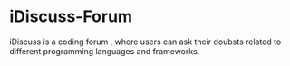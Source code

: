 # iDiscuss-Forum
iDiscuss is a coding forum , where users can ask their doubsts related to different programming languages and frameworks.
